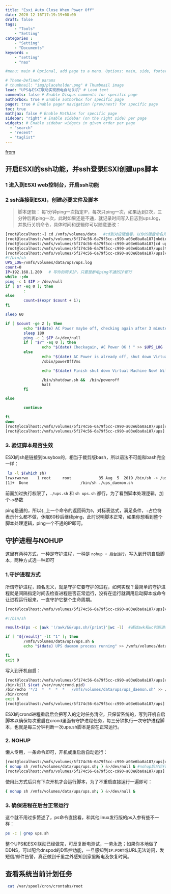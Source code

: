 ```yaml
---
title: "Esxi Auto Close When Power Off"
date: 2020-12-16T17:19:19+08:00
draft: false
tags: 
    - "Tools"
    - "Setting"
categories :                             
    - "Setting"
    - "Documents"
keywords :                                 
    - "setting"
    - "nas"

#menu: main # Optional, add page to a menu. Options: main, side, footer

# Theme-Defined params
# thumbnail: "img/placeholder.png" # Thumbnail image
lead: "UPS与ESXI联动实现断电自动关机" # Lead text
comments: false # Enable Disqus comments for specific page
authorbox: true # Enable authorbox for specific page
pager: true # Enable pager navigation (prev/next) for specific page
toc: true 
mathjax: false # Enable MathJax for specific page
sidebar: "right" # Enable sidebar (on the right side) per page
widgets: # Enable sidebar widgets in given order per page
  - "search"
  - "recent"
  - "taglist"
---
```


[from](https://cloud.tencent.com/developer/article/1855904)

## 开启ESXI的ssh功能，并ssh登录ESXI创建ups脚本

### 1 进入到ESXI web控制台，开启ssh功能

### 2 ssh连接到ESXI，创建必要文件及脚本

>脚本逻辑：
每1分钟ping一次指定IP，每次只ping一次，如果达到2次，三分钟后再ping一次，此时如果还是不通，就记录时间写入日志到ups.log，并执行关机命令，具体时间和逻辑你可以随意更改：

```sh
[root@localhost:~] cd /vmfs/volumes/data   #cd到对应硬盘卷，以你的硬盘命名为准
[root@localhost:/vmfs/volumes/5f174c56-6a79f5cc-c990-a03e6ba0a187]mkdir ups
[root@localhost:/vmfs/volumes/5f174c56-6a79f5cc-c990-a03e6ba0a187]cd ups
[root@localhost:/vmfs/volumes/5f174c56-6a79f5cc-c990-a03e6ba0a187/ups]touch ups.log  #写日志用
[root@localhost:/vmfs/volumes/5f174c56-6a79f5cc-c990-a03e6ba0a187/ups]vim ups.sh  #创建以下脚本
#!/bin/sh 
UPS_LOG=/vmfs/volumes/data/ups/ups.log
count=0
IP=192.168.1.200   # 写你的网关IP，只要是断电ping不通的IP都行
while :;do
ping -c 1 $IP > /dev/null
if [ $? -eq 0 ]; then 
        :
else
        count=$(expr $count + 1);
fi

sleep 60

if [ $count -ge 2 ]; then
        echo "$(date) AC Power maybe off, checking again after 3 minutes ! " >> $UPS_LOG
        sleep 180
        ping -c 1 $IP &>/dev/null
        if [ "$?" -eq 0 ]; then
                echo "$(date) Checkagain, AC Power OK ! " >> $UPS_LOG
        else
                echo "$(date) AC Power is already off, shut down Virtual Machine Now! " >> $UPS_LOG
                /sbin/powerOffVms

                echo "$(date) Finish shut down Virtual Machine Now! Will shutdown host " >> $UPS_LOG

                /bin/shutdown.sh &&  /bin/poweroff
                halt
        fi

else

        continue

fi
done
[root@localhost:/vmfs/volumes/5f174c56-6a79f5cc-c990-a03e6ba0a187/ups]chmod +x ups.sh  #给个执行权限就行，没必要777
[root@localhost:/vmfs/volumes/5f174c56-6a79f5cc-c990-a03e6ba0a187/ups]
```

### 3. 验证脚本是否生效

ESXI的sh是链接到busybox的，相当于裁剪版bash，所以语法不可能和bash完全一样：

```sh
 ls -l $(which sh)
lrwxrwxrwx    1 root     root            35 Aug  5  2019 /bin/sh -> /usr/lib/vmware/busybox/bin/busybox
[1]+  Done                       /bin/sh ./ups_daemon.sh
```

前面加过执行权限了，`./ups.sh` 和 `sh ups.sh` 都行，为了看到脚本处理逻辑，加个`-x`参数

ping是通的，所以`$_`上一个命令的返回码为`0`，对标表达式，满足条件，`:`占位符表示什么都不做，休眠60秒后继续ping，此时说明脚本正常，如果你想看到整个脚本处理逻辑，ping一个不通的IP即可。

## 守护进程与NOHUP

这里有两种方式，一种是守护进程，一种是 `nohup + 后台运行`，写入到开机自启脚本，两种方式选一种即可

### 1.守护进程方式

所谓守护进程，顾名思义，就是守护它要守护的进程，如何实现？最简单的守护进程就是间隔指定时间去检查进程是否正常运行，没有在运行就调用启动脚本或命令让进程运行起来，一直守护它整个生命周期。

```sh
[root@localhost:/vmfs/volumes/5f174c56-6a79f5cc-c990-a03e6ba0a187/ups]vim ups_daemon.sh  #写入以下脚本

#!/bin/sh

result=$(ps -c |awk '!/awk/&&/ups.sh/{print}'|wc -l)  #通过awk和wc判断进程是否在运行

if [ "${result}" -lt "1" ]; then
        /vmfs/volumes/data/ups/ups.sh &
        echo "$(date) UPS daemon process running" >> /vmfs/volumes/data/ups/ups.log

fi
exit 0
```

写入到开机自启：

```sh
[root@localhost:/vmfs/volumes/5f174c56-6a79f5cc-c990-a03e6ba0a187/ups]cat /etc/rc.local.d/local.sh
/bin/kill $(cat /var/run/crond.pid)
/bin/echo '*/3  *  *  *  *   /vmfs/volumes/data/ups/ups_daemon.sh' >> /var/spool/cron/crontabs/root
/bin/crond
exit 0
[root@localhost:/vmfs/volumes/5f174c56-6a79f5cc-c990-a03e6ba0a187/ups]
```

ESXI的crond进程重启后会把写入的定时任务清空，只保留系统的，写到开机自启脚本以确保每次重启在crond里面有守护进程任务，每三分钟执行一次守护进程脚本，也就是每三分钟判断一次ups.sh脚本是否在正常运行。

### 2. NOHUP
懒人专用，一条命令即可，开机或重启后自动运行：

```sh
[root@localhost:/vmfs/volumes/5f174c56-6a79f5cc-c990-a03e6ba0a187/ups]vim /etc/rc.local.d/local.sh #写入以下内容
{ nohup sh /vmfs/volumes/data/ups/ups.sh; } &>/dev/null & #nohup后台运行脚本，并禁止在控制台输出stdout或stderr，禁止输出文本
[root@localhost:/vmfs/volumes/5f174c56-6a79f5cc-c990-a03e6ba0a187/ups]
```

使用此方式后只有下次开机才会运行脚本，为了不重启直接运行一遍即可：

```sh
{ nohup sh /vmfs/volumes/data/ups/ups.sh; } &>/dev/null &
```

### 3. 确保进程在后台正常运行
这个就不用过多赘述了，ps命令直接看，和其他linux发行版的ps入参有些不一样：

```sh
ps -c | grep ups.sh
```

整个UPS和ESXI联动已经做完，可反复断电测试，一劳永逸；如果你本地做了DDNS，可以配合dnspod的D监控功能，一旦感知到`IP:PORT`或URL无法访问，发短信/邮件告警，真正做到千里之外感知到家里断电及恢复时间。

## 查看系统当前计划任务

```sh
 cat /var/spool/cron/crontabs/root
```


